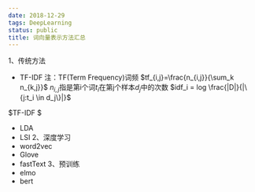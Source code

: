 ```yaml
---
date: 2018-12-29
tags: DeepLearning
status: public
title: 词向量表示方法汇总
---
```

1、传统方法
+ TF-IDF
注：TF(Term Frequency)词频
$tf_{i,j}=\frac{n_{i,j}}{\sum_k n_{k,j}}$
$n_{i,j}$指是第i个词$t_i$在第j个样本$d_j$中的次数
$idf_i = log \frac{|D|}{|\{j:t_i \in d_j\}|}$

$TF-IDF $
+ LDA
+ LSI
2、深度学习
+ word2vec
+ Glove
+ fastText
3、预训练
+ elmo
+ bert
